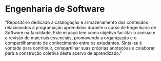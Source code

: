 # Engenharia de Software

 "Repositório dedicado à catalogação e armazenamento dos conteúdos relacionados à programação aprendidos durante o curso de Engenharia de Software na faculdade. Este espaço tem como objetivo facilitar o acesso e a revisão de materiais essenciais, promovendo a organização e o compartilhamento de conhecimento entre os estudantes. Sinta-se à vontade para contribuir, compartilhar suas próprias anotações e colaborar para a construção coletiva deste acervo de aprendizado."
